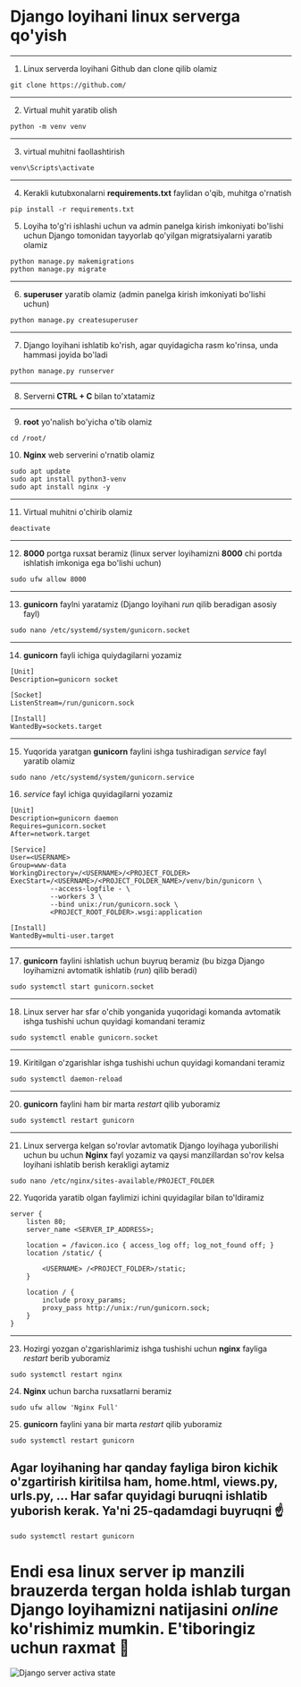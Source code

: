 # Django loyihani linux serverga qo'yish

---
1. Linux serverda loyihani Github dan clone qilib olamiz
```shell
git clone https://github.com/
```
---
2. Virtual muhit yaratib olish
```shell
python -m venv venv
```
---
3. virtual muhitni faollashtirish
```shell
venv\Scripts\activate
```
---
4. Kerakli kutubxonalarni **requirements.txt** faylidan o'qib, muhitga o'rnatish
```shell
pip install -r requirements.txt 
```
5. Loyiha to'g'ri ishlashi uchun va admin panelga kirish imkoniyati bo'lishi uchun Django tomonidan tayyorlab qo'yilgan migratsiyalarni yaratib olamiz
```shell
python manage.py makemigrations
python manage.py migrate
```
---
6. **superuser** yaratib olamiz (admin panelga kirish imkoniyati bo'lishi uchun)
```shell
python manage.py createsuperuser
```
---
7. Django loyihani ishlatib ko'rish, agar quyidagicha rasm ko'rinsa, unda hammasi joyida bo'ladi
```shell
python manage.py runserver
```
---
8. Serverni **CTRL + C** bilan to'xtatamiz
---
9. **root** yo'nalish bo'yicha o'tib olamiz
```shell
cd /root/
```
10. **Nginx** web serverini o'rnatib olamiz 
```shell
sudo apt update
sudo apt install python3-venv
sudo apt install nginx -y
```
---
11. Virtual muhitni o'chirib olamiz
```shell
deactivate
```
---
12. **8000** portga ruxsat beramiz (linux server loyihamizni **8000** chi portda ishlatish imkoniga ega bo'lishi uchun)
```shell
sudo ufw allow 8000
```
---
13. **gunicorn** faylni yaratamiz (Django loyihani *run* qilib beradigan asosiy fayl)
```shell
sudo nano /etc/systemd/system/gunicorn.socket
```
---
14. **gunicorn** fayli ichiga quiydagilarni yozamiz
```text
[Unit]
Description=gunicorn socket

[Socket]
ListenStream=/run/gunicorn.sock

[Install]
WantedBy=sockets.target
```
---
15. Yuqorida yaratgan **gunicorn** faylini ishga tushiradigan *service* fayl yaratib olamiz
```shell
sudo nano /etc/systemd/system/gunicorn.service
```
16. *service* fayl ichiga quyidagilarni yozamiz
```text
[Unit]
Description=gunicorn daemon
Requires=gunicorn.socket
After=network.target

[Service]
User=<USERNAME>
Group=www-data
WorkingDirectory=/<USERNAME>/<PROJECT_FOLDER>
ExecStart=/<USERNAME>/<PROJECT_FOLDER_NAME>/venv/bin/gunicorn \
          --access-logfile - \
          --workers 3 \
          --bind unix:/run/gunicorn.sock \
          <PROJECT_ROOT_FOLDER>.wsgi:application

[Install]
WantedBy=multi-user.target
```
---
17. **gunicorn** faylini ishlatish uchun buyruq beramiz (bu bizga Django loyihamizni avtomatik ishlatib (*run*) qilib beradi)
```shell
sudo systemctl start gunicorn.socket
```
---
18. Linux server har sfar o'chib yonganida yuqoridagi komanda avtomatik ishga tushishi uchun quyidagi komandani teramiz 
```shell
sudo systemctl enable gunicorn.socket
```
---
19. Kiritilgan o'zgarishlar ishga tushishi uchun quyidagi komandani teramiz
```shell
sudo systemctl daemon-reload
```
---
20. **gunicorn** faylini ham bir marta *restart* qilib yuboramiz
```shell
sudo systemctl restart gunicorn
```
---
21. Linux serverga kelgan so'rovlar avtomatik Django loyihaga yuborilishi uchun bu uchun **Nginx** fayl yozamiz va qaysi manzillardan so'rov kelsa loyihani ishlatib berish kerakligi aytamiz
```shell
sudo nano /etc/nginx/sites-available/PROJECT_FOLDER
```
22. Yuqorida yaratib olgan faylimizi ichini quyidagilar bilan to'ldiramiz
```text
server {
    listen 80;
    server_name <SERVER_IP_ADDRESS>;

    location = /favicon.ico { access_log off; log_not_found off; }
    location /static/ {

        <USERNAME> /<PROJECT_FOLDER>/static;
    }

    location / {
        include proxy_params;
        proxy_pass http://unix:/run/gunicorn.sock;
    }
}
```
---
23. Hozirgi yozgan o'zgarishlarimiz ishga tushishi uchun **nginx** fayliga *restart* berib yuboramiz
```shell
sudo systemctl restart nginx
```
24. **Nginx** uchun barcha ruxsatlarni beramiz
```shell
sudo ufw allow 'Nginx Full'
```
25. **gunicorn** faylini yana bir marta *restart* qilib yuboramiz
```shell
sudo systemctl restart gunicorn
```

## Agar loyihaning har qanday fayliga biron kichik o'zgartirish kiritilsa ham, home.html, views.py, urls.py, ... Har safar quyidagi buruqni ishlatib yuborish kerak. Ya'ni 25-qadamdagi buyruqni ☝️
```shell
sudo systemctl restart gunicorn
```


# Endi esa linux server ip manzili brauzerda tergan holda ishlab turgan Django loyihamizni natijasini *online* ko'rishimiz mumkin. E'tiboringiz uchun raxmat 🙂
![Django server activa state](https://media.licdn.com/dms/image/C4E12AQG1c3mW8YQREw/article-cover_image-shrink_720_1280/0/1594470540725?e=2147483647&v=beta&t=rPaCWRuOJvqiAepsl-2YfibiGYWhV70So8Dg7e_UOjk)





























